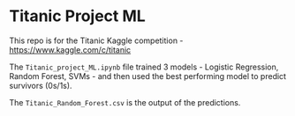 # Titanic Project ML
This repo is for the Titanic Kaggle competition - https://www.kaggle.com/c/titanic

The `Titanic_project_ML.ipynb` file trained 3 models - Logistic Regression, Random Forest, SVMs - and then used the best performing model to predict survivors (0s/1s).

The `Titanic_Random_Forest.csv` is the output of the predictions.
